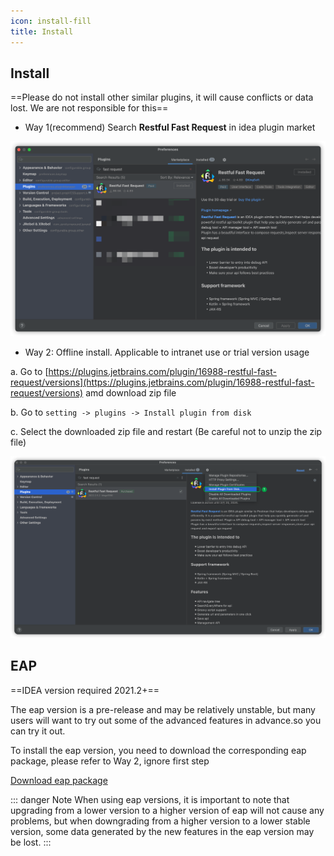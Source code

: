 ```yaml
---
icon: install-fill
title: Install
---
```


## Install
==Please do not install other similar plugins, it will cause conflicts or data lost. We are not responsible for this==

- Way 1(recommend) Search **Restful Fast Request** in idea plugin market

![download](../../.vuepress/public/img/download.png)

- Way 2: Offline install. Applicable to intranet use or trial version usage

a. Go to [https://plugins.jetbrains.com/plugin/16988-restful-fast-request/versions](https://plugins.jetbrains.com/plugin/16988-restful-fast-request/versions) amd download zip file

b. Go to `setting -> plugins -> Install plugin from disk`

c. Select the downloaded zip file and restart (Be careful not to unzip the zip file)

![installLocal](../../.vuepress/public/img/installLocal.png)

## EAP
==IDEA version required 2021.2+==

The eap version is a pre-release and may be relatively unstable, but many users will want to try out some of the advanced features in advance.so you can try it out.

To install the eap version, you need to download the corresponding eap package, please refer to Way 2, ignore first step

[Download eap package](https://plugins.jetbrains.com/plugin/16988-restful-fast-request/versions/eap)

::: danger Note
When using eap versions, it is important to note that upgrading from a lower version to a higher version of eap will not cause any problems, 
but when downgrading from a higher version to a lower stable version, some data generated by the new features in the eap version may be lost.
:::